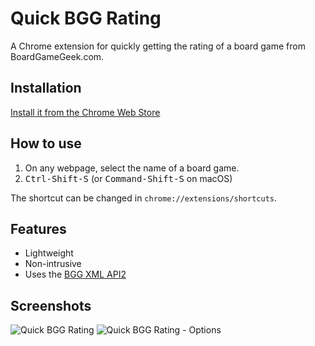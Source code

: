 # Quick BGG Rating

A Chrome extension for quickly getting the rating of a board game from BoardGameGeek.com.

## Installation

[Install it from the Chrome Web Store](https://chrome.google.com/webstore/detail/quick-bgg-rating/nganmciekgocjldlblecnnfheffpennb)

## How to use

1. On any webpage, select the name of a board game.
2. <kbd>Ctrl-Shift-S</kbd> (or <kbd>Command-Shift-S</kbd> on macOS)

The shortcut can be changed in `chrome://extensions/shortcuts`.

## Features

* Lightweight
* Non-intrusive
* Uses the [BGG XML API2](https://boardgamegeek.com/wiki/page/BGG_XML_API2)

## Screenshots

![Quick BGG Rating](https://raw.githubusercontent.com/ssilva/bgg-chrome-extension/master/dist/screenshot-01.png "Quick BGG Rating")
![Quick BGG Rating - Options](https://raw.githubusercontent.com/ssilva/bgg-chrome-extension/master/dist/screenshot-02.png "Quick BGG Rating - Options")